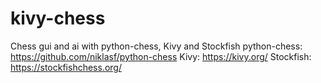 # kivy-chess
Chess gui and ai with python-chess, Kivy and Stockfish
python-chess: https://github.com/niklasf/python-chess
Kivy: https://kivy.org/
Stockfish: https://stockfishchess.org/
